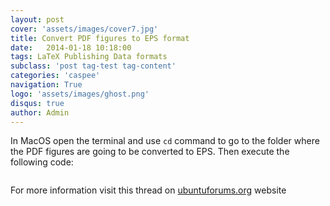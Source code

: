 ```yaml
---
layout: post
cover: 'assets/images/cover7.jpg'
title: Convert PDF figures to EPS format
date:   2014-01-18 10:18:00
tags: LaTeX Publishing Data formats
subclass: 'post tag-test tag-content'
categories: 'caspee'
navigation: True
logo: 'assets/images/ghost.png'
disqus: true
author: Admin
---
```


In MacOS open the terminal and use `cd` command to go to the folder where the PDF figures are going to be converted to EPS. Then execute the following code:

```  for f in *.pdf; do pdftops -eps $f; done
```

For more information visit this thread on [ubuntuforums.org](https://ubuntuforums.org/showthread.php?t=1159624) website
